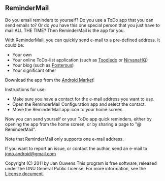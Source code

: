 ReminderMail
------------

Do you email reminders to yourself? Do you use a ToDo app that you can send emails to? Or do you have this one special person that you just have to mail ALL THE TIME? Then ReminderMail is the app for you.

With ReminderMail, you can quickly send e-mail to a pre-defined address. It could be:

* Your own
* Your online ToDo-list application (such as [Toodledo](http://www.toodledo.com) or [NirvanaHQ](http://www.nirvanahq.com))
* Your blog (such as [Posterous](https://posterous.com/))
* Your significant other

Download the app from the [Android Market](https://market.android.com/details?id=nl.jqno.remindermail)!

Instructions for use:

* Make sure you have a contact for the e-mail address you want to use.
* Open the ReminderMail Configuration app and select the contact.
* Move the ReminderMail app icon to your home screen.

Now you can send yourself or your ToDo app quick reminders, either by opening the app from the home screen, or by sharing a page to "@ ReminderMail".

Note that ReminderMail only supports one e-mail address.

If you want to report an issue, or contact the author, send an e-mail to jqno.android@gmail.com

Copyright (C) 2011 by Jan Ouwens
This program is free software, released under the GNU General Public License.
For more information, see the [License document](https://raw.github.com/jqno/remindermail/master/COPYING).
